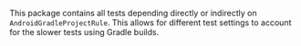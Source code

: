 This package contains all tests depending directly or indirectly on `AndroidGradleProjectRule`.
This allows for different test settings to account for the slower tests using Gradle builds.